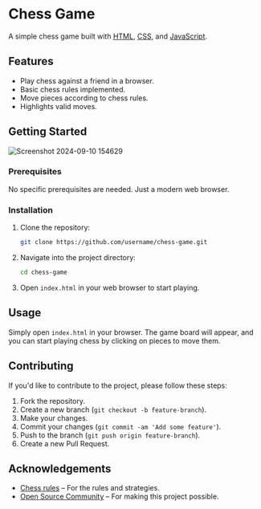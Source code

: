 # Chess Game

A simple chess game built with [HTML](https://www.w3.org/TR/html52/), [CSS](https://www.w3.org/Style/CSS/), and [JavaScript](https://developer.mozilla.org/en-US/docs/Web/JavaScript).

## Features

- Play chess against a friend in a browser.
- Basic chess rules implemented.
- Move pieces according to chess rules.
- Highlights valid moves.

## Getting Started
![Screenshot 2024-09-10 154629](https://github.com/user-attachments/assets/2f86e002-3e5b-4123-80fc-378ec47018a6)

### Prerequisites

No specific prerequisites are needed. Just a modern web browser.

### Installation

1. Clone the repository:
   ```bash
   git clone https://github.com/username/chess-game.git
   ```

2. Navigate into the project directory:
   ```bash
   cd chess-game
   ```

3. Open `index.html` in your web browser to start playing.

## Usage

Simply open `index.html` in your browser. The game board will appear, and you can start playing chess by clicking on pieces to move them.

## Contributing

If you'd like to contribute to the project, please follow these steps:

1. Fork the repository.
2. Create a new branch (`git checkout -b feature-branch`).
3. Make your changes.
4. Commit your changes (`git commit -am 'Add some feature'`).
5. Push to the branch (`git push origin feature-branch`).
6. Create a new Pull Request.

## Acknowledgements

- [Chess rules](https://www.chess.com/learn-how-to-play-chess) – For the rules and strategies.
- [Open Source Community](https://opensource.org/) – For making this project possible.
